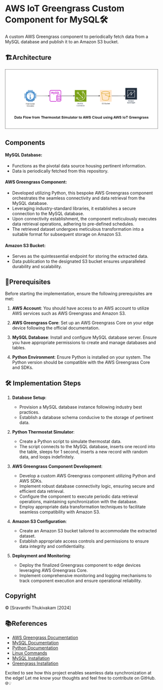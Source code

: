 # AWS IoT Greengrass Custom Component for MySQL🛠️

A custom AWS Greengrass component to periodically fetch data from a MySQL database and publish it to an Amazon S3 bucket.

## 🏗️Architecture

 ![Architecture](MySQLGGConnector.png)

## Components

#### MySQL Database:

- Functions as the pivotal data source housing pertinent information.
- Data is periodically fetched from this repository.

#### AWS Greengrass Component:

- Developed utilizing Python, this bespoke AWS Greengrass component orchestrates the seamless connectivity and data retrieval from the MySQL database.
- Leveraging industry-standard libraries, it establishes a secure connection to the MySQL database.
- Upon connectivity establishment, the component meticulously executes data retrieval operations, adhering to pre-defined schedules.
- The retrieved dataset undergoes meticulous transformation into a suitable format for subsequent storage on Amazon S3.

#### Amazon S3 Bucket:

- Serves as the quintessential endpoint for storing the extracted data.
- Data publication to the designated S3 bucket ensures unparalleled durability and scalability.

## 🔧Prerequisites

Before starting the implementation, ensure the following prerequisites are met:

1. **AWS Account**: You should have access to an AWS account to utilize AWS services such as AWS Greengrass and Amazon S3.

2. **AWS Greengrass Core**: Set up an AWS Greengrass Core on your edge device following the official documentation.

3. **MySQL Database**: Install and configure MySQL database server. Ensure you have appropriate permissions to create and manage databases and tables.

4. **Python Environment**: Ensure Python is installed on your system. The Python version should be compatible with the AWS Greengrass Core and SDKs.


## 🛠️ Implementation Steps

1. **Database Setup**:
   - Provision a MySQL database instance following industry best practices.
   - Establish a database schema conducive to the storage of pertinent data.

2. **Python Thermostat Simulator**:
   - Create a Python script to simulate thermostat data.
   - The script connects to the MySQL database, inserts one record into the table, sleeps for 1 second, inserts a new record with random data, and loops indefinitely.

3. **AWS Greengrass Component Development**:
   - Develop a custom AWS Greengrass component utilizing Python and AWS SDKs.
   - Implement robust database connectivity logic, ensuring secure and efficient data retrieval.
   - Configure the component to execute periodic data retrieval operations, maintaining synchronization with the database.
   - Employ appropriate data transformation techniques to facilitate seamless compatibility with Amazon S3.

4. **Amazon S3 Configuration**:
   - Create an Amazon S3 bucket tailored to accommodate the extracted dataset.
   - Establish appropriate access controls and permissions to ensure data integrity and confidentiality.

5. **Deployment and Monitoring**:
   - Deploy the finalized Greengrass component to edge devices leveraging AWS Greengrass Core.
   - Implement comprehensive monitoring and logging mechanisms to track component execution and ensure operational reliability.


## Copyright

© [Sravanthi Thukivakam [2024]


## 📚References

- [AWS Greengrass Documentation](https://docs.aws.amazon.com/greengrass/latest/developerguide/what-is-gg.html)
- [MySQL Documentation](https://dev.mysql.com/doc/)
- [Python Documentation](https://docs.python.org/)
- [Linux Commands](Linux.md)
- [MySQL Installation](MySQL.md)
- [Greengrass Installation](Greengrass.md)

Excited to see how this project enables seamless data synchronization at the edge! Let me know your thoughts and feel free to contribute on GitHub. 🌐💡